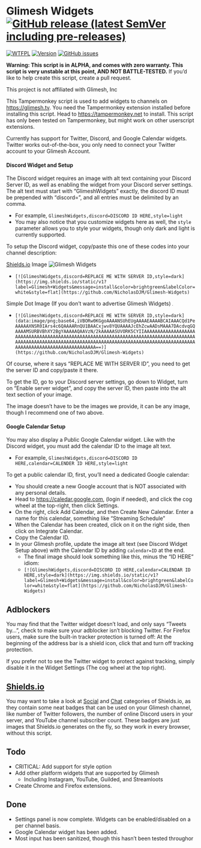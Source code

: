 # Glimesh Widgets [![GitHub release (latest SemVer including pre-releases)](https://img.shields.io/github/v/release/NicholasDJM/Glimesh-Widgets?include_prereleases)](http://github.com/NicholasDJM/Glimesh-Widgets/releases)

[![WTFPL](https://img.shields.io/github/license/NicholasDJM/Glimesh-Widgets)](http://www.wtfpl.net/about/) [![Version](https://img.shields.io/github/package-json/v/NicholasDJM/Glimesh-Widgets)](http://github.com/NicholasDJM/Glimesh-Widgets) [![GitHub issues](https://img.shields.io/github/issues/NicholasDJM/Glimesh-Widgets)](https://github.com/NicholasDJM/Glimesh-Widgets/issues)

**Warning: This script is in ALPHA, and comes with zero warranty. This script is very unstable at this point, AND NOT BATTLE-TESTED.** If you’d like to help create this script, create a pull request.

This project is not affiliated with Glimesh, Inc

This Tampermonkey script is used to add widgets to channels on https://glimesh.tv. You need the Tampermonkey extension installed before installing this script. Head to https://tampermonkey.net to install. This script has only been tested on Tampermonkey, but might work on other userscript extensions.

Currently has support for Twitter, Discord, and Google Calendar widgets. Twitter works out-of-the-box, you only need to connect your Twitter account to your Glimesh Account.

#### Discord Widget and Setup

The Discord widget requires an image with alt text containing your Discord Server ID, as well as enabling the widget from your Discord server settings. The alt text must start with “GlimeshWidgets” exactly, the discord ID must be prepended with “discord=”, and all entries must be delimited by an comma.

- For example, `GlimeshWidgets,discord=DISCORD ID HERE,style=light`
- You may also notice that you customize widgets here as well, the `style` parameter allows you to style your widgets, though only dark and light is currently supported.

To setup the Discord widget, copy/paste this one of these codes into your channel description:

[Shields.io](https://shields.io) Image ![Glimesh Widgets](https://img.shields.io/static/v1?label=Glimesh+Widgets&message=install&color=brightgreen&labelColor=white&style=flat)

- `[![GlimeshWidgets,discord=REPLACE ME WITH SERVER ID,style=dark](https://img.shields.io/static/v1?label=Glimesh+Widgets&message=install&color=brightgreen&labelColor=white&style=flat](https://github.com/NicholasDJM/Glimesh-Widgets)`

Simple Dot Image (If you don’t want to advertise Glimesh Widgets) [![GlimeshWidgets,discord=REPLACE ME WITH SERVER ID](data:image/png;base64,iVBORw0KGgoAAAANSUhEUgAAAAEAAAABCAIAAACQd1PeAAAAAXNSR0IArs4c6QAAAARnQU1BAACxjwv8YQUAAAAJcEhZcwAADsMAAA7DAcdvqGQAAAAMSURBVBhXY2BgYAAAAAQAAVzN/2kAAAAASUVORK5CYIIAAAAAAAAAAAAAAAAAAAAAAAAAAAAAAAAAAAAAAAAAAAAAAAAAAAAAAAAAAAAAAAAAAAAAAAAAAAAAAAAAAAAAAAAAAAAAAAAAAAAAAAAAAAAAAAAAAAAAAAAAAAAAAAAAAAAAAAAAAAAAAAAAAAAAAAAAAAAAAAAAAAAAAAAAAAAAAAAAAAAAAA==)](https://github.com/NicholasDJM/glimeshwidgets)

- `[![GlimeshWidgets,discord=REPLACE ME WITH SERVER ID,style=dark](data:image/png;base64,iVBORw0KGgoAAAANSUhEUgAAAAEAAAABCAIAAACQd1PeAAAAAXNSR0IArs4c6QAAAARnQU1BAACxjwv8YQUAAAAJcEhZcwAADsMAAA7DAcdvqGQAAAAMSURBVBhXY2BgYAAAAAQAAVzN/2kAAAAASUVORK5CYIIAAAAAAAAAAAAAAAAAAAAAAAAAAAAAAAAAAAAAAAAAAAAAAAAAAAAAAAAAAAAAAAAAAAAAAAAAAAAAAAAAAAAAAAAAAAAAAAAAAAAAAAAAAAAAAAAAAAAAAAAAAAAAAAAAAAAAAAAAAAAAAAAAAAAAAAAAAAAAAAAAAAAAAAAAAAAAAAAAAAAAAA==)](https://github.com/NicholasDJM/Glimesh-Widgets)`

Of course, where it says “REPLACE ME WITH SERVER ID”, you need to get the server ID and copy/paste it there.

To get the ID, go to your Discord server settings, go down to Widget, turn on “Enable server widget”, and copy the server ID, then paste into the alt text section of your image.

The image doesn’t have to be the images we provide, it can be any image, though I recommend one of two above.

#### Google Calendar Setup

You may also display a Public Google Calendar widget. Like with the Discord widget, you must add the calendar ID to the image alt text.

- For example, `GlimeshWidgets,discord=DISCORD ID HERE,calendar=CALENDER ID HERE,style=light`

To get a public calendar ID, first, you’ll need a dedicated Google calendar:

- You should create a new Google account that is NOT associated with any personal details.
- Head to https://caledar.google.com, (login if needed), and click the cog wheel at the top-right, then click Settings.
- On the right, click Add Calendar, and then Create New Calendar. Enter a name for this calendar, something like “Streaming Schedule”
- When the Calendar has been created, click on it on the right side, then click on Integrate Calendar.
- Copy the Calendar ID.
- In your Glimesh profile, update the image alt text (see Discord Widget Setup above) with the Calendar ID by adding `calendar=ID` at the end.
	- The final image should look something like this, minus the “ID HERE” idiom:
	- `[![GlimeshWidgets,discord=DISCORD ID HERE,calendar=CALENDAR ID HERE,style=dark](https://img.shields.io/static/v1?label=Glimesh+Widgets&message=install&color=brightgreen&labelColor=white&style=flat](https://github.com/NicholasDJM/Glimesh-Widgets)`

## Adblockers

You may find that the Twitter widget doesn’t load, and only says “Tweets by…”, check to make sure your adblocker isn’t blocking Twitter. For Firefox users, make sure the built-in tracker protection is turned off: At the beginning of the address bar is a shield icon, click that and turn off tracking protection.

If you prefer not to see the Twitter widget to protect against tracking, simply disable it in the Widget Settings (The cog wheel at the top right).

## [Shields.io](https://shields.io)

You may want to take a look at [Social](https://shields.io/category/social) and [Chat](https://shields.io/category/chat) categories of Shields.io, as they contain some neat badges that can be used on your Glimesh channel, like number of Twitter followers, the number of online Discord users in your server, and YouTube channel subscriber count. These badges are just images that Shields.io generates on the fly, so they work in every browser, without this script.

## Todo

- CRITICAL: Add support for style option
- Add other platform widgets that are supported by Glimesh
  - Including Instagram, YouTube, Guilded, and Streamloots
- Create Chrome and Firefox extensions.

## Done

- Settings panel is now complete. Widgets can be enabled/disabled on a per channel basis.
- Google Calendar widget has been added.
- Most input has been sanitized, though this hasn’t been tested throughor

